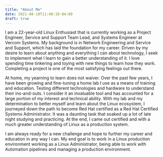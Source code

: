 ```yaml
---
title: "About Me"
date: 2021-08-10T11:40:19-04:00
draft: true
---
```


I am a 22-year-old Linux Enthusiast that is currently working as a Project Engineer, Service and Support Team Lead, and Systems Engineer at Vercom Systems. My background is in Network Engineering and Service and Support, which has laid the foundation for my career. Driven by my desire to learn about anything and everything I can about technology, I seek to implement what I learn to gain a better understanding of it. I love spending time tinkering and toying with new things to learn how they work. Completing a project is one of the most satisfying feelings out there.

At home, my yearning to learn does not waiver. Over the past few years, I have been growing and fine-tuning a home lab I use as a means of training and education. Testing different technologies and hardware to understand their ins-and-outs. I consider it an invaluable tool and has accounted for a large portion of my interest and technical ability. With my lab and my determination to better myself and learn about the Linux ecosystem, I journeyed down the path to become Red Hat certified as a Red Hat Certified Systems Administrator. It was a daunting task that soaked up a lot of late night studying and practicing. At the end, I came out certified and with a much greater understanding of Linux as a production system.

I am always ready for a new challenge and hope to further my career and education in any way I can. My end goal is to work in a Linux production environment working as a Linux Administrator, being able to work with Automation pipelines and managing a production environment.